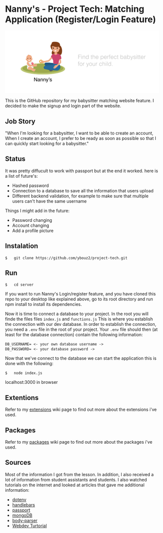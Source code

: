 # Nanny's - Project Tech: Matching Application (Register/Login Feature)

![Nanny,s](server/images/bannerimage.png)


This is the GitHub repository for my babysitter matching website feature. I decided to make the signup and login part of the website. 

## Job Story

"When I'm looking for a babysitter, I want to be able to create an account,  When I create an account, I prefer to be ready as soon as possible so that I can quickly start looking for a babysitter."

## Status

It was pretty diffucult to work with passport but at the end it worked. here is a list of future's:


*   Hashed password
*   Connection to a database to save all the information that users upload
*   Different backend validation, for example to make sure that multiple users can't have the same username

Things I might add in the future:


*   Password changing
*   Account changing
*   Add a profile picture



## Instalation
```
$   git clone https://github.com/ybouz2/project-tech.git
```
## Run

```
$   cd server
```

If you want to run Nanny's Login/register feature, and you have cloned this repo to your desktop like explained above, go to its root directory and run npm install to install its dependencies.

Now it is time to connect a database to your project. In the root you will finde the files files `index.js` and `functions.js`   This is where you establish the connection with our dev database. In order to establish the connection, you need a `.env` file in the root of your project. Your `.env` file should then (at least for the database connection) contain the following information:

```
DB_USERNAME= <- your own database username ->
DB_PASSWORD= <- your database password ->
```
Now that we've connect to the database we can start the application this is done with the following:

```
$   node index.js
```
localhost:3000 in browser

## Extentions

Refer to my [extensions](https://github.com/ybouz2/project-tech/wiki/Extensions) wiki page to find out more about the extensions i've used.

## Packages

Refer to my [packages](https://github.com/ybouz2/project-tech/wiki/Packages) wiki page to find out more about the packages i've used.

## Sources

Most of the information I got from the lesson. In addition, I also received a lot of information from student assistants and students. I also watched tutorials on the internet and looked at articles that gave me additional information:

*   [dotenv](https://www.npmjs.com/package/dotenv)
*   [handlebars](https://www.npmjs.com/package/express-handlebars)
*   [passport](https://www.npmjs.com/package/passport)
*   [mongoDB](https://www.mongodb.com/)
*   [body-parser](https://www.npmjs.com/search?q=body-parser)
*   [Webdev Turtorial](https://www.youtube.com/watch?v=-RCnNyD0L-s)


